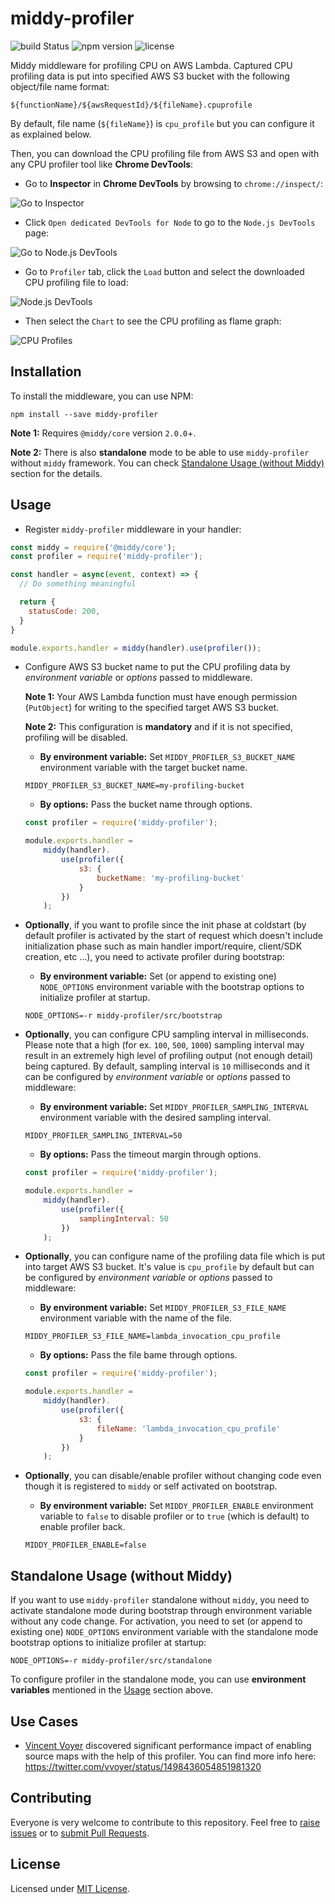 # middy-profiler

![build Status](https://github.com/serkan-ozal/middy-profiler/actions/workflows/build.yml/badge.svg)
![npm version](https://badge.fury.io/js/middy-profiler.svg)
![license](https://img.shields.io/badge/license-MIT-blue)

Middy middleware for profiling CPU on AWS Lambda.
Captured CPU profiling data is put into specified AWS S3 bucket with the following object/file name format:
```
${functionName}/${awsRequestId}/${fileName}.cpuprofile
```
By default, file name (`${fileName}`) is `cpu_profile` but you can configure it as explained below.

Then, you can download the CPU profiling file from AWS S3 and open with any CPU profiler tool like **Chrome DevTools**:

- Go to **Inspector** in **Chrome DevTools** by browsing to `chrome://inspect/`:

![Go to Inspector](./assets/01-go-to-inspector.png)

- Click `Open dedicated DevTools for Node` to go to the `Node.js DevTools` page:

![Go to Node.js DevTools](./assets/02-go-to-node-devtools.png)

- Go to `Profiler` tab, click the `Load` button and select the downloaded CPU profiling file to load:

![Node.js DevTools](./assets/03-node-devtools.png)

- Then select the `Chart` to see the CPU profiling as flame graph:

![CPU Profiles](./assets/04-cpu-profiles.png)
 
## Installation

To install the middleware, you can use NPM:

```
npm install --save middy-profiler
```

**Note 1:** Requires `@middy/core` version `2.0.0`+. 

**Note 2:** There is also **standalone** mode to be able to use `middy-profiler` without `middy` framework. You can check [Standalone Usage (without Middy)](#standalone-usage-without-middy) section for the details.


## Usage

* Register `middy-profiler` middleware in your handler:
```javascript
const middy = require('@middy/core');
const profiler = require('middy-profiler');

const handler = async(event, context) => {
  // Do something meaningful

  return {
    statusCode: 200,
  }
}

module.exports.handler = middy(handler).use(profiler());
```

* Configure AWS S3 bucket name to put the CPU profiling data 
by *environment variable* or *options* passed to middleware. 

  **Note 1:** Your AWS Lambda function must have enough permission (`PutObject`) for writing to the specified target AWS S3 bucket. 

  **Note 2:** This configuration is **mandatory** and if it is not specified, profiling will be disabled.

  - **By environment variable:**
  Set `MIDDY_PROFILER_S3_BUCKET_NAME` environment variable with the target bucket name.
  ```
  MIDDY_PROFILER_S3_BUCKET_NAME=my-profiling-bucket
  ```  

  - **By options:**
  Pass the bucket name through options.
  ```javascript
  const profiler = require('middy-profiler');

  module.exports.handler = 
      middy(handler).
          use(profiler({
              s3: { 
                  bucketName: 'my-profiling-bucket'
              }
          })
      );
  ```
  
* **Optionally**, if you want to profile since the init phase at coldstart (by default profiler is activated by the start of request which doesn't include initialization phase such as main handler import/require, client/SDK creation, etc ...), you need to activate profiler during bootstrap:

  - **By environment variable:**
  Set (or append to existing one) `NODE_OPTIONS` environment variable with the bootstrap options to initialize profiler at startup.
  ```
  NODE_OPTIONS=-r middy-profiler/src/bootstrap
  ```  

* **Optionally**, you can configure CPU sampling interval in milliseconds. 
Please note that a high (for ex. `100`, `500`, `1000`) sampling interval may result in an extremely high level of profiling output (not enough detail) being captured.
By default, sampling interval is `10` milliseconds and 
it can be configured by *environment variable* or *options* passed to middleware:

  - **By environment variable:**
  Set `MIDDY_PROFILER_SAMPLING_INTERVAL` environment variable with the desired sampling interval.
  ```
  MIDDY_PROFILER_SAMPLING_INTERVAL=50
  ```  

  - **By options:**
  Pass the timeout margin through options.
  ```javascript
  const profiler = require('middy-profiler');

  module.exports.handler = 
      middy(handler).
          use(profiler({
              samplingInterval: 50
          })
      );
  ```
  
* **Optionally**, you can configure name of the profiling data file which is put into target AWS S3 bucket.
It's value is `cpu_profile` by default but can be configured by *environment variable* or *options* passed to middleware:

  - **By environment variable:**
  Set `MIDDY_PROFILER_S3_FILE_NAME` environment variable with the name of the file.
  ```
  MIDDY_PROFILER_S3_FILE_NAME=lambda_invocation_cpu_profile
  ```  

  - **By options:**
  Pass the file bame through options.
  ```javascript
  const profiler = require('middy-profiler');

  module.exports.handler = 
      middy(handler).
          use(profiler({
              s3: { 
                  fileName: 'lambda_invocation_cpu_profile'
              }
          })
      );
  ```
  
* **Optionally**, you can disable/enable profiler without changing code even though it is registered to `middy` or self activated on bootstrap.

  - **By environment variable:**
  Set `MIDDY_PROFILER_ENABLE` environment variable to `false` to disable profiler or to `true` (which is default) to enable profiler back.
  ```
  MIDDY_PROFILER_ENABLE=false
  ```  

## Standalone Usage (without Middy)

If you want to use `middy-profiler` standalone without `middy`, you need to activate standalone mode during bootstrap through environment variable without any code change. For activation, you need to set (or append to existing one) `NODE_OPTIONS` environment variable with the standalone mode bootstrap options to initialize profiler at startup:
  ```
  NODE_OPTIONS=-r middy-profiler/src/standalone
  ```  
  
To configure profiler in the standalone mode, you can use **environment variables** mentioned in the [Usage](#usage) section above.  

## Use Cases

- [Vincent Voyer](https://twitter.com/vvoyer) discovered significant performance impact of enabling source maps with the help of this profiler. You can find more info here: https://twitter.com/vvoyer/status/1498436054851981320


## Contributing

Everyone is very welcome to contribute to this repository. 
Feel free to [raise issues](https://github.com/serkan-ozal/middy-profiler/issues) 
or to [submit Pull Requests](https://github.com/serkan-ozal/middy-profiler/pulls).


## License

Licensed under [MIT License](LICENSE).
